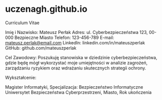 # uczenagh.github.io

Curriculum Vitae

Imię i Nazwisko: Mateusz Perłak
Adres: ul. Cyberbezpieczeństwa 123, 00-000 Bezpieczne Miasto
Telefon: 123-456-789
E-mail: mateusz.perlak@email.com
LinkedIn: linkedin.com/in/mateuszperlak
GitHub: github.com/mateuszperlak

Cel Zawodowy:
Poszukuję stanowiska w dziedzinie cyberbezpieczeństwa, gdzie będę mógł wykorzystać moje umiejętności w analizie zagrożeń, zarządzaniu ryzykiem oraz wdrażaniu skutecznych strategii ochrony.

Wykształcenie:

Magister Informatyki, Specjalizacja: Bezpieczeństwo Informatyczne
Uniwersytet Bezpieczeństwa Cyberprzestrzeni, Miasto, Rok ukończenia

